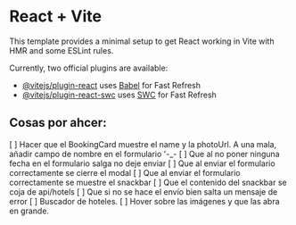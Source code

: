 # React + Vite

This template provides a minimal setup to get React working in Vite with HMR and some ESLint rules.

Currently, two official plugins are available:

- [@vitejs/plugin-react](https://github.com/vitejs/vite-plugin-react/blob/main/packages/plugin-react/README.md) uses [Babel](https://babeljs.io/) for Fast Refresh
- [@vitejs/plugin-react-swc](https://github.com/vitejs/vite-plugin-react-swc) uses [SWC](https://swc.rs/) for Fast Refresh

## Cosas por ahcer:
[ ] Hacer que el BookingCard muestre el name y la photoUrl. A una mala, añadir campo de nombre en el formulario '-_-
[ ] Que al no poner ninguna fecha en el formulario salga no deje enviar
[ ] Que al enviar el formulario correctamente se cierre el modal
[ ] Que al enviar el formulario correctamente se muestre el snackbar
[ ] Que el contenido del snackbar se coja de api/hotels
[ ] Que si no se hace el envío bien salta un mensaje de error
[ ] Buscador de hoteles.
[ ] Hover sobre las imágenes y que las abra en grande.